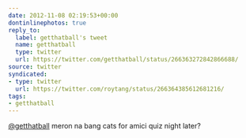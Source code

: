 ```yaml
---
date: 2012-11-08 02:19:53+00:00
dontinlinephotos: true
reply_to:
  label: getthatball's tweet
  name: getthatball
  type: twitter
  url: https://twitter.com/getthatball/status/266363272842866688/
source: twitter
syndicated:
- type: twitter
  url: https://twitter.com/roytang/status/266364385612681216/
tags:
- getthatball
---
```


[@getthatball](https://twitter.com/getthatball/) meron na bang cats for amici quiz night later?